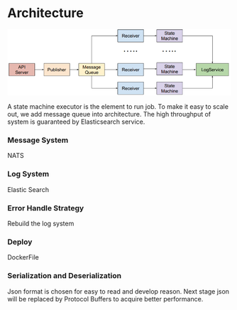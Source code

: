 # Architecture

![Architecture](images/System_Architecture.jpg)

A state machine executor is the element to run job. To make it easy to scale out, we add message queue into architecture. The high throughput of system is guaranteed by Elasticsearch service.

### Message System
NATS

### Log System
Elastic Search

### Error Handle Strategy
Rebuild the log system

### Deploy
DockerFile

### Serialization and Deserialization
Json format is chosen for easy to read and develop reason. Next stage json will be replaced by Protocol Buffers to acquire better performance.
